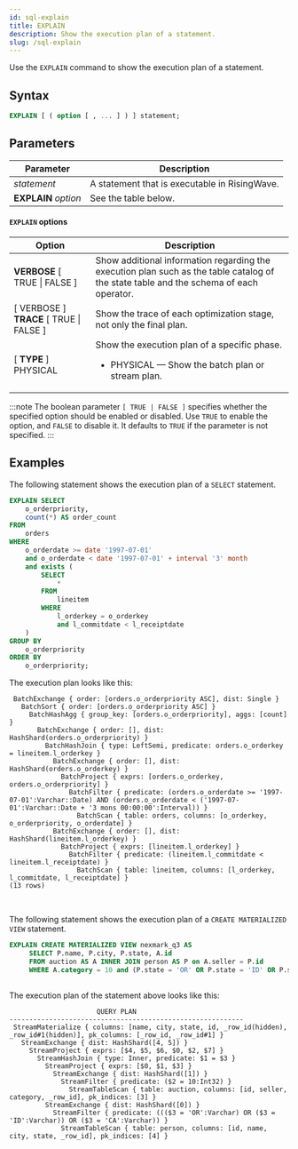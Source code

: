```yaml
---
id: sql-explain
title: EXPLAIN
description: Show the execution plan of a statement.
slug: /sql-explain
---
```

<head>
  <link rel="canonical" href="https://docs.risingwave.com/docs/current/sql-explain/" />
</head>

<!--Track the implementation progress of EXPALIN here: https://github.com/risingwavelabs/risingwave/issues/4856-->

Use the `EXPLAIN` command to show the execution plan of a statement. 

## Syntax

```sql
EXPLAIN [ ( option [ , ... ] ) ] statement;
```

## Parameters

|Parameter      | Description|
|---------------|------------|
|*statement*    | A statement that is executable in RisingWave.|
|**EXPLAIN** *option*    | See the table below.|

#### `EXPLAIN` options

|Option         | Description|
|---------------|------------|
|**VERBOSE** [ TRUE \| FALSE ]|Show additional information regarding the execution plan such as the table catalog of the state table and the schema of each operator.|
|[ VERBOSE ] **TRACE** [ TRUE \| FALSE ]|Show the trace of each optimization stage, not only the final plan.|
|[ **TYPE** ] PHYSICAL |Show the execution plan of a specific phase.<ul><li>PHYSICAL — Show the batch plan or stream plan.</li></ul>|

<!-- ⬆️ EXPLAIN (TYPE LOGICAL) stmt is currently not supported. Track the progress: https://github.com/risingwavelabs/risingwave/issues/4856. See the explanation for the option: https://singularity-data.quip.com/fek1AUiMz5lz/RFC-Option-based-Explain-Syntax-->
<!-- EXPLAIN (TYPE DIST) stmt is currently not supported. Track the progress: https://github.com/risingwavelabs/risingwave/issues/3710-->
<!-- |**FORMAT** { TREE \| JSON }|Specify the output format.<ul><li>TREE — </li><li>JSON — </li></ul>| is currently not supported. Track the progress: https://github.com/risingwavelabs/risingwave/issues/4856. See the explanation for the option: https://singularity-data.quip.com/fek1AUiMz5lz/RFC-Option-based-Explain-Syntax. See reference here: https://dev.mysql.com/doc/refman/8.0/en/explain.html-->

:::note
The boolean parameter `[ TRUE | FALSE ]` specifies whether the specified option should be enabled or disabled. Use `TRUE` to enable the option, and `FALSE` to disable it. It defaults to `TRUE` if the parameter is not specified.
:::


## Examples

The following statement shows the execution plan of a `SELECT` statement.

```sql
EXPLAIN SELECT
    o_orderpriority,
    count(*) AS order_count
FROM
    orders
WHERE
    o_orderdate >= date '1997-07-01'
    and o_orderdate < date '1997-07-01' + interval '3' month
    and exists (
        SELECT
            *
        FROM
            lineitem
        WHERE
            l_orderkey = o_orderkey
            and l_commitdate < l_receiptdate
    )
GROUP BY
    o_orderpriority
ORDER BY
    o_orderpriority;
```

The execution plan looks like this:

```
 BatchExchange { order: [orders.o_orderpriority ASC], dist: Single }
   BatchSort { order: [orders.o_orderpriority ASC] }
     BatchHashAgg { group_key: [orders.o_orderpriority], aggs: [count] }
       BatchExchange { order: [], dist: HashShard(orders.o_orderpriority) }
         BatchHashJoin { type: LeftSemi, predicate: orders.o_orderkey = lineitem.l_orderkey }
           BatchExchange { order: [], dist: HashShard(orders.o_orderkey) }
             BatchProject { exprs: [orders.o_orderkey, orders.o_orderpriority] }
               BatchFilter { predicate: (orders.o_orderdate >= '1997-07-01':Varchar::Date) AND (orders.o_orderdate < ('1997-07-01':Varchar::Date + '3 mons 00:00:00':Interval)) }
                 BatchScan { table: orders, columns: [o_orderkey, o_orderpriority, o_orderdate] }
           BatchExchange { order: [], dist: HashShard(lineitem.l_orderkey) }
             BatchProject { exprs: [lineitem.l_orderkey] }
               BatchFilter { predicate: (lineitem.l_commitdate < lineitem.l_receiptdate) }
                 BatchScan { table: lineitem, columns: [l_orderkey, l_commitdate, l_receiptdate] }
(13 rows)
```

<!-- Previous example. Before this change: https://github.com/singularity-data/risingwave/pull/4253 

```sql
EXPLAIN SELECT P.name, P.city, P.state, A.id
   FROM auction AS A INNER JOIN person AS P on A.seller = P.id
   WHERE A.category = 10 and (P.state = 'OR' OR P.state = 'ID' OR P.state = 'CA');
```

The execution plan looks like this:

```
                        QUERY PLAN
-----------------------------------------------------------
 BatchExchange { order: [], dist: Single }
   BatchProject { exprs: [$3, $4, $5, $0] }
     BatchHashJoin { type: Inner, predicate: $1 = $2 }
       BatchProject { exprs: [$0, $1] }
         BatchExchange { order: [], dist: HashShard([1]) }
           BatchFilter { predicate: ($2 = 10:Int32) }
             BatchScan { table: auction, columns: [id, seller, category] }
       BatchExchange { order: [], dist: HashShard([0]) }
         BatchFilter { predicate: ((($3 = 'OR':Varchar) OR ($3 = 'ID':Varchar)) OR ($3 = 'CA':Varchar)) }
           BatchScan { table: person, columns: [id, name, city, state] }
```
-->
<br />

The following statement shows the execution plan of a `CREATE MATERIALIZED VIEW` statement.

```sql
EXPLAIN CREATE MATERIALIZED VIEW nexmark_q3 AS
     SELECT P.name, P.city, P.state, A.id
     FROM auction AS A INNER JOIN person AS P on A.seller = P.id
     WHERE A.category = 10 and (P.state = 'OR' OR P.state = 'ID' OR P.state = 'CA');
                                                          
```

The execution plan of the statement above looks like this:

```
                      QUERY PLAN
-----------------------------------------------------------
 StreamMaterialize { columns: [name, city, state, id, _row_id(hidden), _row_id#1(hidden)], pk_columns: [_row_id, _row_id#1] }
   StreamExchange { dist: HashShard([4, 5]) }
     StreamProject { exprs: [$4, $5, $6, $0, $2, $7] }
       StreamHashJoin { type: Inner, predicate: $1 = $3 }
         StreamProject { exprs: [$0, $1, $3] }
           StreamExchange { dist: HashShard([1]) }
             StreamFilter { predicate: ($2 = 10:Int32) }
               StreamTableScan { table: auction, columns: [id, seller, category, _row_id], pk_indices: [3] }
         StreamExchange { dist: HashShard([0]) }
           StreamFilter { predicate: ((($3 = 'OR':Varchar) OR ($3 = 'ID':Varchar)) OR ($3 = 'CA':Varchar)) }
             StreamTableScan { table: person, columns: [id, name, city, state, _row_id], pk_indices: [4] }
```
